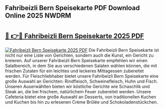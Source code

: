 ## Fahribeizli Bern Speisekarte PDF Download Online 2025 NWDRM

# <h2><a href="http://gc8vdw3.nevu.top/?p=Fahribeizli+Bern+Speisekarte">🔗 👉🔴 Fahribeizli Bern Speisekarte 2025 PDF</a></h2>

[![Fahribeizli Bern Speisekarte 2025 PDF](https://i.imgur.com/dBaPXMq.png)](http://gc8vdw3.nevu.top/?p=Fahribeizli+Bern+Speisekarte)
Die Fahribeizli Bern Speisekarte ist nicht nur eine Liste von Gerichten, sondern auch die Kunst, ein Gericht zu kreieren. Auf unserer Fahribeizli Bern Speisekarte empfehlen wir einen Salatbereich, in dem Sie aus verschiedenen Salaten wählen können, die mit frischen Zutaten für ein leichtes und leckeres Mittagessen zubereitet werden. Für Fleischliebhaber bietet unsere Fahribeizli Bern Speisekarte eine große Auswahl an Gerichten: Rindfleisch, Schweinefleisch, Huhn und Fisch. Unseren Auserwählten bieten wir köstliche Gerichte wie Schaschlik und Steak an, die bei frischem, natürlichem Feuer zubereitet werden. Unsere Cafeteria bietet eine große Auswahl an Desserts, von traditionellen Kuchen und Kuchen bis hin zu erlesenen Crème Brûlée und Schokoladenstückchen.
